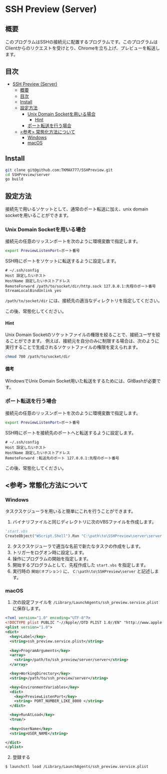 # SSH Preview (Server)
## 概要
このプログラムはSSHの接続元に配置するプログラムです。このプログラムはClientからのリクエストを受けとり、Chromeを立ち上げ、プレビューを転送します。

## 目次
<!-- TOC -->

- [SSH Preview (Server)](#ssh-preview-server)
    - [概要](#概要)
    - [目次](#目次)
    - [Install](#install)
    - [設定方法](#設定方法)
        - [Unix Domain Socketを用いる場合](#unix-domain-socketを用いる場合)
            - [Hint](#hint)
        - [ポート転送を行う場合](#ポート転送を行う場合)
    - [<参考> 常態化方法について](#参考-常態化方法について)
        - [Windows](#windows)
        - [macOS](#macos)

<!-- /TOC -->

## Install

```sh
git clone git@github.com:TKMAX777/SSHPreview.git
cd SSHPreview/server
go build
```


## 設定方法 
接続先で用いるソケットとして、通常のポート転送に加え、unix domain socketを用いることができます。

### Unix Domain Socketを用いる場合
接続元の任意のリッスンポートを次のように環境変数で指定します。

```sh
export PreviewListenPort=ポート番号
```

SSH時にポートをソケットに転送するように設定します。

```config
# ~/.ssh/config
Host 設定したいホスト
HostName 設定したいホストアドレス
RemoteForward /path/to/socket/dir/http.sock 127.0.0.1:先程のポート番号
StreamLocalBindUnlink yes
```

`/path/to/socket/dir` には、接続先の適当なディレクトリを指定してください。

この後、常態化してください。

#### Hint
Unix Domain Socketのソケットファイルの権限を絞ることで、接続ユーザを絞ることができます。
例えば、接続元を自分のみに制限する場合は、次のように実行することで生成されるソケットファイルの権限を変えられます。

```sh
chmod 700 /path/to/socket/dir
```

#### 備考
WindowsでUnix Domain Socket用いた転送をするためには、GitBashが必要です。

### ポート転送を行う場合
接続元の任意のリッスンポートを次のように環境変数で指定します。

```sh
export PreviewListenPort=ポート番号
```

SSH時にポートを接続先のポートへと転送するように設定します。

```config
# ~/.ssh/config
Host 設定したいホスト
HostName 設定したいホストアドレス
RemoteForward :転送先のポート 127.0.0.1:先程のポート番号
```

この後、常態化してください。

## <参考> 常態化方法について

### Windows

タスクスケジューラを用いると簡単にこれを行うことができます。

1. バイナリファイルと同じディレクトリに次のVBSファイルを作成します。

```vb
'start.vbs
CreateObject("WScript.Shell").Run "C:\path\to\SSHPreview\server\server.exe", 0
```

2. タスクスケジューラで適当な名前で新たなタスクの作成をします。
3. トリガーをログオン時に設定します。
4. 操作にプログラムの開始を指定します。
5. 開始するプログラムとして、先程作成した `start.vbs` を指定します。
6. 実行時の `開始(オプション)` に、 `C:\path\to\SSHPreview\server` と記述します。

### macOS

1. 次の設定ファイルを `/Library/LaunchAgents/ssh_preview.service.plist` に保存します。

```xml
<?xml version="1.0" encoding="UTF-8"?>
<!DOCTYPE plist PUBLIC "-//Apple//DTD PLIST 1.0//EN" "http://www.apple.com/DTDs/PropertyList-1.0.dtd">
<plist version="1.0">
<dict>
  <key>Label</key>
  <string>ssh_preview.service.plist</string>
 
  <key>ProgramArguments</key>
  <array>
    <string>/path/to/ssh_preview/server/server</string>
  </array>

  <key>WorkingDirectory</key>
  <string>/path/to/ssh_preview/server</string>

  <key>EnvironmentVariables</key>
  <dict>
    <key>PreviewListenPort</key>
    <string> PORT_NUMBER_LIKE_8000 </string>
  </dict>

  <key>RunAtLoad</key>
  <true/>
  
  <key>UserName</key>
  <string>USER_NAME</string>

</dict>
</plist>
```

2. 登録する

```sh
$ launchctl load /Library/LaunchAgents/ssh_preview.service.plist
```

